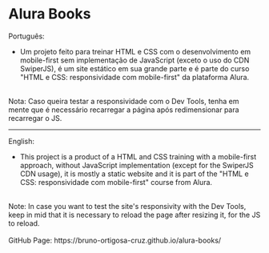 # Alura Books

Português:<br>
- Um projeto feito para treinar HTML e CSS com o desenvolvimento em mobile-first sem implementação de JavaScript (exceto o uso do CDN SwiperJS), é um site estático em sua grande parte e é parte do curso "HTML e CSS: responsividade com mobile-first" da plataforma Alura.
<br>
Nota: Caso queira testar a responsividade com o Dev Tools, tenha em mente que é necessário recarregar a página após redimensionar para recarregar o JS.

--------

English:<br>
- This project is a product of a HTML and CSS training with a mobile-first approach, without JavaScript implementation (except for the SwiperJS CDN usage), it is mostly a static website and it is part of the "HTML e CSS: responsividade com mobile-first" course from Alura.
<br>
Note: In case you want to test the site's responsivity with the Dev Tools, keep in mid that it is necessary to reload the page after resizing it, for the JS to reload.
<br>
<br>
GitHub Page: https://bruno-ortigosa-cruz.github.io/alura-books/
